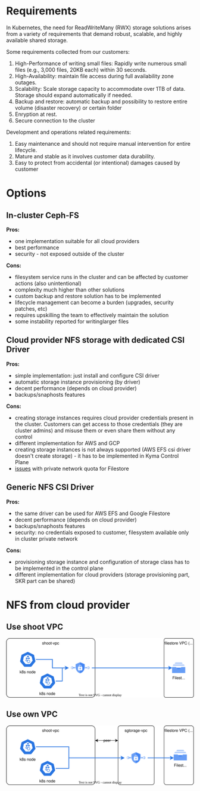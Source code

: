# Requirements

In Kubernetes, the need for ReadWriteMany (RWX) storage solutions arises from a variety of requirements that demand robust, scalable, and highly available shared storage. 

Some requirements collected from our customers:

1. High-Performance of writing small files: Rapidly write numerous small files (e.g., 3,000 files, 20KB each) within 30 seconds.
2. High-Availability: maintain file access during full availability zone outages.
3. Scalability: Scale storage capacity to accommodate over 1TB of data. Storage should expand automatically if needed.
4. Backup and restore: automatic backup and possibility to restore entire volume (disaster recovery) or certain folder
5. Enryption at rest.
6. Secure connection to the cluster

Development and operations related requirements:
1. Easy maintenance and should not require manual intervention for entire lifecycle. 
2. Mature and stable as it involves customer data durability.
3. Easy to protect from accidental (or intentional) damages caused by customer

# Options

## In-cluster Ceph-FS

**Pros:**
- one implementation suitable for all cloud providers
- best performance
- security - not exposed outside of the cluster

**Cons:**
- filesystem service runs in the cluster and can be affected by customer actions (also unintentional)
- complexity much higher than other solutions
- custom backup and restore solution has to be implemented
- lifecycle management can become a burden (upgrades, security patches, etc)
- requires upskilling the team to effectively maintain the solution
- some instability reported for writinglarger files


## Cloud provider NFS storage with dedicated CSI Driver

**Pros:**
- simple implementation: just install and configure CSI driver
- automatic storage instance provisioning (by driver)
- decent performance (depends on cloud provider)
- backups/snaphosts features

**Cons:**
- creating storage instances requires cloud provider credentials present in the cluster. Customers can get access to those credentials (they are cluster admins) and misuse them or even share them without any control
- different implementation for AWS and GCP
- creating storage instances is not always supported (AWS EFS csi driver doesn't create storage) - it has to be implemented in Kyma Control Plane
- [issues](https://cloud.google.com/filestore/docs/create-instance-issues#system_limit_for_internal_resources_has_been_reached_error_when_creating_an_instance) with private network quota for Filestore


## Generic NFS CSI Driver

**Pros:**
- the same driver can be used for AWS EFS and Google Filestore
- decent performance (depends on cloud provider)
- backups/snaphosts features
- security: no credentials exposed to customer, filesystem available only in cluster private network

**Cons:**
- provisioning storage instance and configuration of storage class has to be implemented in the control plane 
- different implementation for cloud providers (storage provisioning part, SKR part can be shared)
 

# NFS from cloud provider

## Use shoot VPC

![](nfs-shoot-vpc.drawio.svg)

## Use own VPC

![](nfs-own-vpc.drawio.svg)